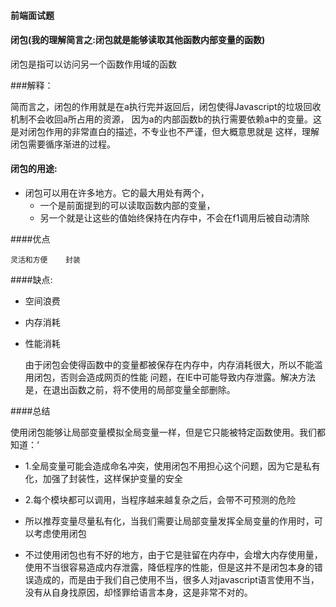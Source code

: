 #### 前端面试题

#### 闭包\(我的理解简言之:闭包就是能够读取其他函数内部变量的函数\)

闭包是指可以访问另一个函数作用域的函数

###解释：


简而言之，闭包的作用就是在a执行完并返回后，闭包使得Javascript的垃圾回收机制不会收回a所占用的资源，
因为a的内部函数b的执行需要依赖a中的变量。这是对闭包作用的非常直白的描述，不专业也不严谨，但大概意思就是
这样，理解闭包需要循序渐进的过程。



#### 闭包的用途:

+ 闭包可以用在许多地方。它的最大用处有两个，
    + 一个是前面提到的可以读取函数内部的变量，
    + 另一个就是让这些的值始终保持在内存中，不会在f1调用后被自动清除



####优点



    灵活和方便    封装
    



####缺点:

+ 空间浪费 
+ 内存消耗 
+ 性能消耗

   由于闭包会使得函数中的变量都被保存在内存中，内存消耗很大，所以不能滥用闭包，否则会造成网页的性能
问题，在IE中可能导致内存泄露。解决方法是，在退出函数之前，将不使用的局部变量全部删除。


####总结

使用闭包能够让局部变量模拟全局变量一样，但是它只能被特定函数使用。我们都知道：‘

+ 1.全局变量可能会造成命名冲突，使用闭包不用担心这个问题，因为它是私有化，加强了封装性，这样保护变量的安全

+ 2.每个模块都可以调用，当程序越来越复杂之后，会带不可预测的危险

+ 所以推荐变量尽量私有化，当我们需要让局部变量发挥全局变量的作用时，可以考虑使用闭包
+ 不过使用闭包也有不好的地方，由于它是驻留在内存中，会增大内存使用量，使用不当很容易造成内存泄露，降低程序的性能，但是这并不是闭包本身的错误造成的，而是由于我们自己使用不当，很多人对javascript语言使用不当，没有从自身找原因，却怪罪给语言本身，这是非常不对的。


